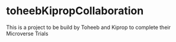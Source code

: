 # toheebKipropCollaboration
This is a project to be build by Toheeb and Kiprop to complete their Microverse Trials
